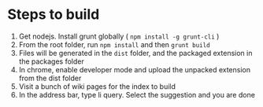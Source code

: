 # Steps to build

1. Get nodejs. Install grunt globally ( `npm install -g grunt-cli` )
2. From the root folder, run `npm install` and then `grunt build`
3. Files will be generated in the `dist` folder, and the packaged extension in the packages folder
4. In chrome, enable developer mode and upload the unpacked extension from the dist folder
5. Visit a bunch of wiki pages for the index to build
6. In the address bar, type li <space> query. Select the suggestion and you are done
